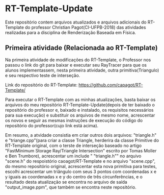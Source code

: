 # RT-Template-Update
  Este repositório contem arquivos atualizados e arquivos adicionais do RT-Template do professor Christian Pagot(CI-UFPB-2018) das atividades realizadas para a disciplina de Renderização Baseada em Física.

## Primeira atividade (Relacionada ao RT-Template)
  Na primeira atividade de modificações do RT-Template, o Professor nos passou o link do git para baixar e executar seu RayTracer para que os alunos implementassem, nesta primeira atividade, outra primitiva(Triangulo) e seu respectivo teste de interseção. 
  
Link do repositório do RT-Template: https://github.com/capagot/RT-Template/

Para executar o RT-Template com as minhas atualizações, basta baixar os arquivos do meu repositório RT-Template-Update(depois de ter baixado o repositório do professor e, baixado e instalado, os requisitos necessários para sua execução) e substituir os arquivos de mesmo nome, acrescentar os novos e seguir as mesmas instruções de execução do código do repositório do professor(cujo link está acima).

Em resumo, a atvidade consistia em criar outros dois arquivos: "triangle.h" e "triange.cpp"(para criar a classe Triangle, herderira da classe Primitive do RT-Template original, com o terste de interseção baseado no artigo "FastMinimum Storage Ray/Triangle Intersection" escrito por Tomas Moller e Ben Trumbore), acrescentar um include "<include> "triangle.h"" no arquivo "scene.h" do  respoistório caoagot/RT-Template e no arquivo "scene.cpp", do mesmo repositório original, acrescentar esta nova primitiva para testes, escolhi acrescentar um triângulo com seus 3 pontos com coordenadas x e y iguais as coordenadas x e y do centro de três circunferências, e o resultado desta atualização se encontra no arquivo de saída "output_image.ppm", que também se encontra neste repositório.
  
